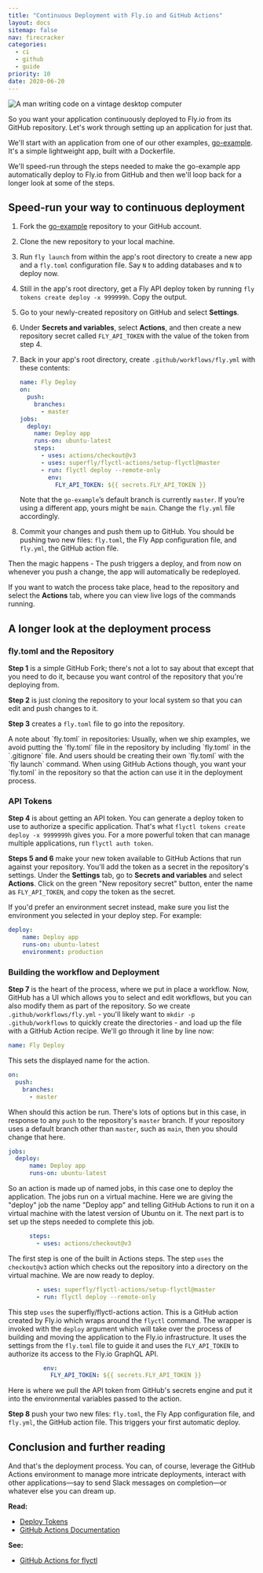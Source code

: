 ```yaml
---
title: "Continuous Deployment with Fly.io and GitHub Actions"
layout: docs
sitemap: false
nav: firecracker
categories:
  - ci
  - github
  - guide
priority: 10
date: 2020-06-20
---
```


<img src="/static/images/continuous-deployment.webp" alt="A man writing code on a vintage desktop computer" class="rounded-xl">

So you want your application continuously deployed to Fly.io from its GitHub repository. Let's work through setting up an application for just that.

We'll start with an application from one of our other examples, [go-example](https://github.com/fly-apps/go-example). It's a simple lightweight app, built with a Dockerfile.

We'll speed-run through the steps needed to make the go-example app automatically deploy to Fly.io from GitHub and then we'll loop back for a longer look at some of the steps.

## Speed-run your way to continuous deployment

1.  Fork the [go-example](https://github.com/fly-apps/go-example) repository to your GitHub account.
2.  Clone the new repository to your local machine.
3.  Run `fly launch` from within the app's root directory to create a new app and a `fly.toml` configuration file. Say `N` to adding databases and `N` to deploy now.
4.  Still in the app's root directory, get a Fly API deploy token by running `fly tokens create deploy -x 999999h`. Copy the output.
5.  Go to your newly-created repository on GitHub and select **Settings**.
6.  Under **Secrets and variables**, select **Actions**, and then create a new repository secret called `FLY_API_TOKEN` with the value of the token from step 4.
7.  Back in your app's root directory, create `.github/workflows/fly.yml` with these contents:
    ```yaml
    name: Fly Deploy
    on:
      push:
        branches:
          - master
    jobs:
      deploy:
        name: Deploy app
        runs-on: ubuntu-latest
        steps:
          - uses: actions/checkout@v3
          - uses: superfly/flyctl-actions/setup-flyctl@master
          - run: flyctl deploy --remote-only
            env:
              FLY_API_TOKEN: ${{ secrets.FLY_API_TOKEN }}
    ```

    Note that the `go-example`’s default branch is currently `master`. If you’re using a different app, yours might be `main`. Change the `fly.yml` file accordingly.

8.  Commit your changes and push them up to GitHub. You should be pushing two new files: `fly.toml`, the Fly App configuration file, and `fly.yml`, the GitHub action file.
  
Then the magic happens - The push triggers a deploy, and from now on whenever you push a change, the app will automatically be redeployed.

If you want to watch the process take place, head to the repository and select the **Actions** tab, where you can view live logs of the commands running.

## A longer look at the deployment process

### fly.toml and the Repository

**Step 1** is a simple GitHub Fork; there's not a lot to say about that except that you need to do it, because you want control of the repository that you're deploying from.

**Step 2** is just cloning the repository to your local system so that you can edit and push changes to it.

**Step 3** creates a `fly.toml` file to go into the repository.

<div class="callout">
A note about `fly.toml` in repositories: Usually, when we ship examples, we avoid putting the `fly.toml` file in the repository by including `fly.toml` in the `.gitignore` file. And users should be creating their own `fly.toml` with the `fly launch` command. When using GitHub Actions though, you want your `fly.toml` in the repository so that the action can use it in the deployment process.
</div>

### API Tokens

**Step 4** is about getting an API token. You can generate a deploy token to use to authorize a specific application. That's what `flyctl tokens create deploy -x 9999999h` gives you. For a more powerful token that can manage multiple applications, run `flyctl auth token`.

**Steps 5 and 6** make your new token available to GitHub Actions that run against your repository. You'll add the token as a secret in the repository's settings. Under the **Settings** tab, go to **Secrets and variables** and select **Actions**. Click on the green "New repository secret" button, enter the name as `FLY_API_TOKEN`, and copy the token as the secret.

If you'd prefer an environment secret instead, make sure you list the environment you selected in your deploy step.  For example:

```yaml
deploy:
    name: Deploy app
    runs-on: ubuntu-latest
    environment: production
```

### Building the workflow and Deployment

**Step 7** is the heart of the process, where we put in place a workflow. Now, GitHub has a UI which allows you to select and edit workflows, but you can also modify them as part of the repository. So we create `.github/workflows/fly.yml` - you'll likely want to `mkdir -p .github/workflows` to quickly create the directories - and load up the file with a GitHub Action recipe. We'll go through it line by line now:

```yaml
name: Fly Deploy
```

This sets the displayed name for the action.

```yaml
on:
  push:
    branches:
      - master
```

When should this action be run. There's lots of options but in this case, in response to any `push` to the repository's `master` branch. If your repository uses a default branch other than `master`, such as `main`, then you should change that here.

```yaml
jobs:
  deploy:
      name: Deploy app
      runs-on: ubuntu-latest
```

So an action is made up of named jobs, in this case one to deploy the application. The jobs run on a virtual machine. Here we are giving the "deploy" job the name "Deploy app" and telling GitHub Actions to run it on a virtual machine with the latest version of Ubuntu on it. The next part is to set up the steps needed to complete this job.

```yaml
      steps:
        - uses: actions/checkout@v3
```

The first step is one of the built in Actions steps. The step `uses` the `checkout@v3` action which checks out the repository into a directory on the virtual machine. We are now ready to deploy.

```yaml
        - uses: superfly/flyctl-actions/setup-flyctl@master
        - run: flyctl deploy --remote-only
```
This step `uses` the superfly/flyctl-actions action. This is a GitHub action created by Fly.io which wraps around the `flyctl` command. The wrapper is invoked with the `deploy` argument which will take over the process of building and moving the application to the Fly.io infrastructure. It uses the settings from the `fly.toml` file to guide it and uses the `FLY_API_TOKEN` to authorize its access to the Fly.io GraphQL API.

```yaml
          env:
            FLY_API_TOKEN: ${{ secrets.FLY_API_TOKEN }}
```

Here is where we pull the API token from GitHub's secrets engine and put it into the environmental variables passed to the action.

**Step 8** push your two new files: `fly.toml`, the Fly App configuration file, and `fly.yml`, the GitHub action file. This triggers your first automatic deploy.

## Conclusion and further reading

And that's the deployment process. You can, of course, leverage the GitHub Actions environment to manage more intricate deployments, interact with other applications&mdash;say to send Slack messages on completion&mdash;or whatever else you can dream up.

**Read:**

* [Deploy Tokens](/docs/reference/deploy-tokens/)
* [GitHub Actions Documentation](https://docs.github.com/en/actions)

**See:**

* [GitHub Actions for flyctl](https://github.com/superfly/flyctl-actions)





